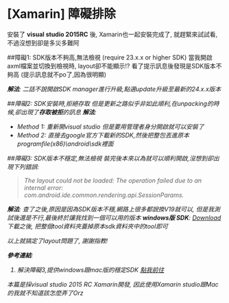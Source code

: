 [Xamarin] 障礙排除
=

安裝了 **visual studio 2015RC** 後, Xamarin也一起安裝完成了,
就趕緊來試試看,不過沒想到卻是多災多難阿

##障礙1: SDK版本不夠高,無法檢視 (require 23.x.x or higher SDK)
當我開啟 axml檔案並切換到檢視時, layout卻不能顯示!?
看了提示訊息後發現是SDK版本不夠高 (提示訊息就不po了,因為很明顯)

<i class="icon-lightbulb"> **解法**:<i>
二話不說開啟SDK manager進行升級,點選update升級至最新的24.x.x版本

##障礙2: SDK安裝時,拒絕存取
但是更新之路似乎非如此順利,在unpacking的時候,卻出現了**存取被拒**的訊息
<i class="icon-lightbulb"> **解法**:<i>

 - Method 1: 重新開visual studio 但是要用管理者身分開啟就可以安裝了
 - Method 2: 直接去google官方下載新的SDK,然後把整包丟進原本programfile(x86)\android\sdk裡面

##障礙3: SDK版本不穩定,無法檢視
裝完後本來以為就可以順利開啟,沒想到卻出現下列錯誤:
>The layout could not be loaded: The operation failed due to an internal error: com.android.ide.common.rendering.api.SessionParams.

<i class="icon-lightbulb"> **解法**:<i>
查了之後,原因是因為SDK版本不穩,網路上很多都說換V19就可以,
但是我測試後還是不行,最後終於讓我找到一個可以用的版本
<i class="icon-download"> **windows版 SDK**:<i> [Download](https://db.tt/iOmfGADf) 下載之後, 把整個tool資料夾蓋掉原本sdk資料夾中的tool即可

以上就搞定了layout問題了, 謝謝指教!

<i class="icon-book"> **參考連結**:<i>
1. 解決障礙3,提供windows跟mac版的穩定SDK [點我前往](https://forums.xamarin.com/discussion/42333/requires-xamarin-update-android-sdk-tools-rev-24-3)


本篇是採visual studio 2015 RC Xamarin開發, 因此使用Xamarin studio跟Mac的我就不知道該怎麼弄了Orz